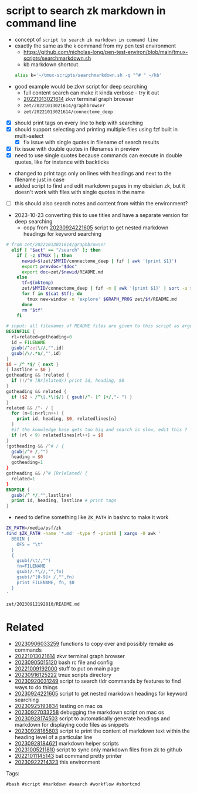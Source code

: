 # script to search zk markdown in command line

- concept of `script to search zk markdown in command line`
- exactly the same as the `k` command from my pen test environment
  - https://github.com/nicholas-long/pen-test-environ/blob/main/tmux-scripts/searchmarkdown.sh
  - kb markdown shortcut
  ```bash
  alias k='~/tmux-scripts/searchmarkdown.sh -q "^# " ~/kb'
  ```
- good example would be zkvr script for deep searching
  - full content search can make it kinda verbose - try it out
  - [20221013021614](/zet/20221013021614/README.md) zkvr terminal graph browser
  - `zet/20221013021614/graphbrowser`
  - `zet/20221013021614/connectome_deep`
- [x] should print tags on every line to help with searching
- [x] should support selecting and printing multiple files using fzf built in multi-select
  - [x] fix issue with single quotes in filename of search results
- [x] fix issue with double quotes in filenames in preview
- [x] need to use single quotes because commands can execute in double quotes, like for instance with backticks
- changed to print tags only on lines with headings and next to the filename just in case
- added script to find and edit markdown pages in my obsidian zk, but it doesn't work with files with single quotes in the name
- [ ] this should also search notes and content from within the environment?
- 2023-10-23 converting this to use titles and have a separate version for deep searching
  - copy from [20230924221605](/zet/20230924221605/README.md) script to get nested markdown headings for keyword searching

```bash
# from zet/20221013021614/graphbrowser
  elif [ "$act" == "/search" ]; then
    if [ -z $TMUX ]; then
      newid=$(zet/$MYID/connectome_deep | fzf | awk '{print $1}')
      export prevdoc="$doc"
      export doc=zet/$newid/README.md
    else
      tf=$(mktemp)
      zet/$MYID/connectome_deep | fzf -m | awk '{print $1}' | sort -u > $tf
      for f in $(cat $tf); do
        tmux new-window -n 'explore' $GRAPH_PROG zet/$f/README.md
      done
      rm "$tf"
    fi
```

```awk
# input: all filenames of README files are given to this script as argument files for awk to process
BEGINFILE {
  rl=related=gotheading=0
  id = FILENAME
  gsub(/^zet\//,"",id)
  gsub(/\/.*$/,"",id)
}
$0 ~ /^ *$/ { next }
{ lastline = $0 }
gotheading && !related {
  if (!/^# [Rr]elated/) print id, heading, $0
}
gotheading && related {
  if ($2 ~ /^\[.*\)$/) { gsub(/^- [^ ]+/,"- ") }
}
related && /^- / {
  for (n=0;n<rl;n++) {
    print id, heading, $0, relatedlines[n]
  }
  #if the knowledge base gets too big and search is slow, edit this ?
  if (rl < 9) relatedlines[rl++] = $0
}
!gotheading && /^# / {
  gsub(/^# /,"")
  heading = $0
  gotheading=1
}
gotheading && /^# [Rr]elated/ {
  related=1
}
ENDFILE {
  gsub(/^ */,"",lastline)
  print id, heading, lastline # print tags
}
```

- need to define something like `ZK_PATH` in bashrc to make it work
```bash
ZK_PATH=/media/psf/zk
find $ZK_PATH -name '*.md' -type f -print0 | xargs -0 awk '
  BEGIN {
    OFS = "\t"
  }
  {
    gsub(/\t/,"")
    fn=FILENAME
    gsub(/.*\//,"",fn)
    gsub(/^[0-9]+ /,"",fn)
    print FILENAME, fn, $0
  }
'

```

` zet/20230912192810/README.md `

# Related

- [20230906033259](/zet/20230906033259/README.md) functions to copy over and possibly remake as commands
- [20221013021614](/zet/20221013021614/README.md) zkvr terminal graph browser
- [20230905015120](/zet/20230905015120/README.md) bash rc file and config
- [20221009192000](/zet/20221009192000/README.md) stuff to put on main page
- [20230916125222](/zet/20230916125222/README.md) tmux scripts directory
- [20230920031249](/zet/20230920031249/README.md) script to search tldr commands by features to find ways to do things
- [20230924221605](/zet/20230924221605/README.md) script to get nested markdown headings for keyword searching
- [20230925193834](/zet/20230925193834/README.md) testing on mac os
- [20230927033258](/zet/20230927033258/README.md) debugging the markdown script on mac os
- [20230928174503](/zet/20230928174503/README.md) script to automatically generate headings and markdown for displaying code files as snippets
- [20230928185603](/zet/20230928185603/README.md) script to print the content of markdown text within the heading level of a particular line
- [20230928184621](/zet/20230928184621/README.md) markdown helper scripts
- [20231005211810](/zet/20231005211810/README.md) script to sync only markdown files from zk to github
- [20221011145143](/zet/20221011145143/README.md) bat command pretty printer
- [20230922214323](/zet/20230922214323/README.md) this environment

Tags:

    #bash #script #markdown #search #workflow #shortcmd
